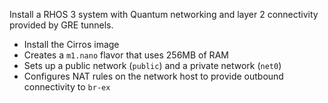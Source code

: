 Install a RHOS 3 system with Quantum networking and layer 2
connectivity provided by GRE tunnels.

- Install the Cirros image
- Creates a `m1.nano` flavor that uses 256MB of RAM
- Sets up a public network (`public`) and a private network (`net0`)
- Configures NAT rules on the network host to provide outbound
  connectivity to `br-ex`

